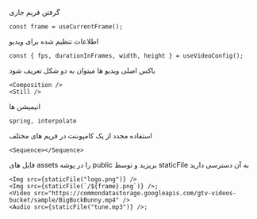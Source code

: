   گرفتن فریم جاری
  ```
  const frame = useCurrentFrame();
  ```
 
اطلاعات تنظیم شده برای ویدیو
  ```
  const { fps, durationInFrames, width, height } = useVideoConfig();
  ```

باکس اصلی ویدیو ها میتوان به دو شکل تعریف شود
   ```
   <Composition /> 
   <Still />
   ```

انیمیشن ها
  ```
  spring, interpolate

  ```

استفاده مجدد از یک کامپوننت در فریم های مختلف
   ```
   <Sequence></Sequence>
   ```

 فایل های assets را در پوشه public بریزید و توسط staticFile به آن دسترسی دارید
  ```
  <Img src={staticFile("logo.png")} />
  <Img src={staticFile(`/${frame}.png`)} />;
  <Video src="https://commondatastorage.googleapis.com/gtv-videos-bucket/sample/BigBuckBunny.mp4" />
  <Audio src={staticFile("tune.mp3")} />;
  ```
